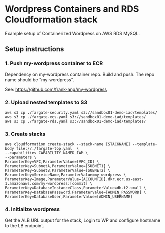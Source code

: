# Wordpress Containers and RDS Cloudformation stack

Example setup of Containerized Wordpress on AWS RDS MySQL.

## Setup instructions

### 1. Push my-wordpress container to ECR

Dependency on my-wordpress container repo. Build and push. The repo name should be "my-wordpress".

See:
https://github.com/frank-ang/my-wordpress

### 2. Upload nested templates to S3

```
aws s3 cp ./fargate-security.yaml s3://sandbox01-demo-iad/templates/
aws s3 cp ./fargate-ecs.yaml s3://sandbox01-demo-iad/templates/
aws s3 cp ./fargate-rds.yaml s3://sandbox01-demo-iad/templates/
```

### 3. Create stacks

```
aws cloudformation create-stack --stack-name [STACKNAME] --template-body file://./fargate-top.yaml  \
--capabilities CAPABILITY_NAMED_IAM \
--parameters \
ParameterKey=VPC,ParameterValue=[VPC_ID] \
ParameterKey=SubnetA,ParameterValue=[SUBNET1] \
ParameterKey=SubnetB,ParameterValue=[SUBNET2] \
ParameterKey=ServiceName,ParameterValue=my-wordpress \
ParameterKey=Image,ParameterValue=[ACCOUNTID].dkr.ecr.us-east-1.amazonaws.com/my-wordpress:[commit] \
ParameterKey=DatabaseInstanceClass,ParameterValue=db.t2.small \
ParameterKey=DatabasePassword,ParameterValue=[ADMIN_PASSWORD] \
ParameterKey=DatabaseUser,ParameterValue=[ADMIN_USERNAME]
```

### 4. Initialize wordpress
Get the ALB URL output for the stack, Login to WP and configure hostname to the LB endpoint.